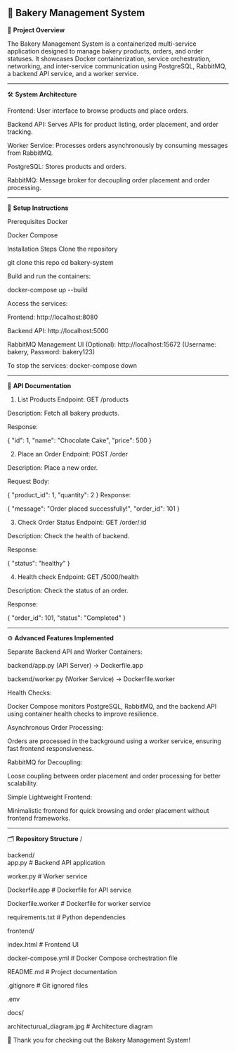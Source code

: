 🍞 **Bakery Management System**
--
📜 **Project Overview**


The Bakery Management System is a containerized multi-service application designed to manage bakery products, orders, and order statuses.
It showcases Docker containerization, service orchestration, networking, and inter-service communication using PostgreSQL, RabbitMQ, a backend API service, and a worker service.




---
🛠️ **System Architecture**
                          
Frontend: User interface to browse products and place orders.

Backend API: Serves APIs for product listing, order placement, and order tracking.

Worker Service: Processes orders asynchronously by consuming messages from RabbitMQ.

PostgreSQL: Stores products and orders.

RabbitMQ: Message broker for decoupling order placement and order processing.

---
🚀 **Setup Instructions**

Prerequisites
Docker

Docker Compose

Installation Steps
Clone the repository


git clone this repo
cd bakery-system

Build and run the containers:

docker-compose up --build

Access the services:

Frontend: http://localhost:8080

Backend API: http://localhost:5000

RabbitMQ Management UI (Optional): http://localhost:15672
(Username: bakery, Password: bakery123)

To stop the services:
docker-compose down

---
🧩 **API Documentation**

1. List Products
Endpoint: GET /products

Description: Fetch all bakery products.

Response:



  {
    "id": 1,
    "name": "Chocolate Cake",
    "price": 500
  }


2. Place an Order
Endpoint: POST /order

Description: Place a new order.

Request Body:


{
  "product_id": 1,
  "quantity": 2
}
Response:

{
  "message": "Order placed successfully!",
  "order_id": 101
}

3. Check Order Status
Endpoint: GET /order/:id

Description: Check the health of backend.

Response:

{
    "status": "healthy"
}

4. Health check
Endpoint: GET /5000/health 

Description: Check the status of an order.

Response:


{
  "order_id": 101,
  "status": "Completed"
}

---

⚙️ **Advanced Features Implemented**

Separate Backend API and Worker Containers:

backend/app.py (API Server) → Dockerfile.app

backend/worker.py (Worker Service) → Dockerfile.worker

Health Checks:

Docker Compose monitors PostgreSQL, RabbitMQ, and the backend API using container health checks to improve resilience.

Asynchronous Order Processing:

Orders are processed in the background using a worker service, ensuring fast frontend responsiveness.

RabbitMQ for Decoupling:

Loose coupling between order placement and order processing for better scalability.

Simple Lightweight Frontend:

Minimalistic frontend for quick browsing and order placement without frontend frameworks.

---
🗂️ **Repository Structure**
/

backend/              
app.py             # Backend API application

worker.py          # Worker service

Dockerfile.app     # Dockerfile for API service

Dockerfile.worker  # Dockerfile for worker service

requirements.txt   # Python dependencies

frontend/              

index.html         # Frontend UI

docker-compose.yml     # Docker Compose orchestration file

README.md              # Project documentation

.gitignore             # Git ignored files

.env

docs/

architecturual_diagram.jpg   # Architecture diagram 


🎉 Thank you for checking out the Bakery Management System!
